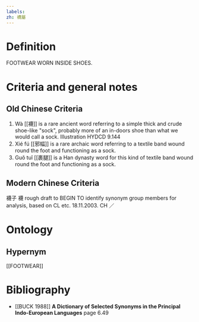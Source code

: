 ```yaml
---
labels: 
zh: 襪屬
---
```


# Definition
FOOTWEAR WORN INSIDE SHOES.
# Criteria and general notes
## Old Chinese Criteria
1. Wà [[襪]] is a rare ancient word referring to a simple thick and crude shoe-like "sock", probably more of an in-doors shoe than what we would call a sock. Illustration HYDCD 9.144
2. Xié fú [[邪幅]] is a rare archaic word referring to a textile band wound round the foot and functioning as a sock.
3. Guǒ tuǐ [[裹腿]] is a Han dynasty word for this kind of textile band wound round the foot and functioning as a sock.
## Modern Chinese Criteria
襪子
襪
rough draft to BEGIN TO identify synonym group members for analysis, based on CL etc. 18.11.2003. CH ／
# Ontology

## Hypernym
[[FOOTWEAR]]
# Bibliography
- [[BUCK 1988]]
**A Dictionary of Selected Synonyms in the Principal Indo-European Languages** page 6.49
